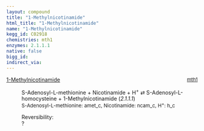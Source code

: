 ```yaml
---
layout: compound
title: "1-Methylnicotinamide"
html_title: "1-Methylnicotinamide"
name: "1-Methylnicotinamide"
kegg_id: C02918
chemistries: mth1
enzymes: 2.1.1.1
native: false
bigg_id:
indirect_via:
---
```

<dl><dt class="rs-product"><a class="link-dark" data-bs-html="true" data-bs-title="KEGG: C02918" data-bs-toggle="tooltip" href="{{ site.url }}{{ site.baseurl }}/compounds/C02918">1-Methylnicotinamide</a><span style="float: right; max-width: 40%"><a class="link-dark opacity-50" href="{{ site.url }}{{ site.baseurl }}/chemistries/mth1" style="font-size: small; word-wrap: anywhere;">mth1</a></span></dt><dd><p>S-Adenosyl-L-methionine + Nicotinamide + H<sup>+</sup> ⇄ S-Adenosyl-L-homocysteine + 1-Methylnicotinamide (<i>2.1.1.1</i>)<br/><span style="font-size: small;"><span data-bs-html="true" data-bs-title="KEGG: C00019" data-bs-toggle="tooltip">S-Adenosyl-L-methionine</span>: amet_c, <span data-bs-html="true" data-bs-title="KEGG: C00153" data-bs-toggle="tooltip">Nicotinamide</span>: ncam_c, <span data-bs-html="true" data-bs-title="KEGG: C00080" data-bs-toggle="tooltip">H<sup>+</sup></span>: h_c</span><br/><div class="reversibility_info">Reversibility: <div class="progress"><div aria-valuemax="100" aria-valuemin="0" aria-valuenow="0" class="progress-bar bg-light" role="progressbar" style="width: 100%"></div></div><span>?</span><div class="progress"><div aria-valuemax="10" aria-valuemin="0" aria-valuenow="0" class="progress-bar bg-light" role="progressbar" style="width: 100%"></div></div></div></p><dl></dl></dd></dl>